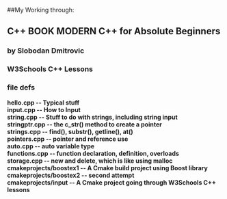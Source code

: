 ##My Working through:
## C++ BOOK MODERN C++ for Absolute Beginners
### by Slobodan Dmitrovic
### W3Schools C++ Lessons

### file defs
**hello.cpp -- Typical stuff**<br/>
**input.cpp -- How to Input**<br/>
**string.cpp -- Stuff to do with strings, including string input**<br/>
**stringptr.cpp -- the c_str() method to create a pointer**<br/>
**strings.cpp -- find(), substr(), getline(), at()**<br/>
**pointers.cpp -- pointer and reference use**<br/>
**auto.cpp -- auto variable type**<br/>
**functions.cpp -- function declaration, definition, overloads**<br/>
**storage.cpp -- new and delete, which is like using malloc**<br/>
**cmakeprojects/boostex1 -- A Cmake build project using Boost library**<br/>
**cmakeprojects/boostex2  -- second attempt**<br/>
**cmakeprojects/input -- A Cmake project going through W3Schools C++ lessons**<br/>